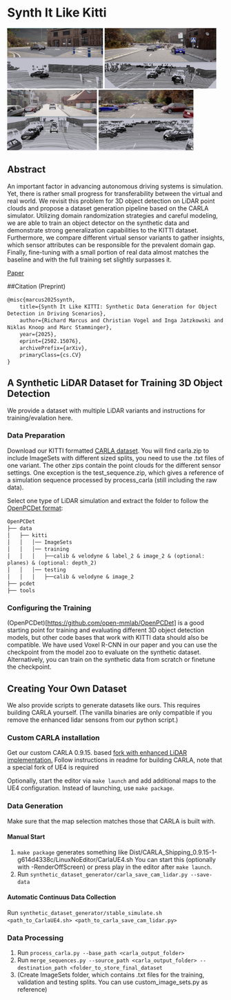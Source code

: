 # Synth It Like Kitti
<p float="left">
  <img src="/ex1.png" height="140" />
  <img src="/ex2.png" height="140" /> 
  <img src="/ex3.png" height="140" />
  <img src="/ex4.png" height="140" />
</p>

## Abstract
An important factor in advancing autonomous driving systems is simulation. Yet, there is rather small progress for transferability between the virtual and real world. We revisit this problem for 3D object detection on LiDAR point clouds and propose a dataset generation pipeline based on the CARLA simulator. Utilizing domain randomization strategies and careful modeling, we are able to train an object detector on the synthetic data and demonstrate strong generalization capabilities to the KITTI dataset. Furthermore, we compare different virtual sensor variants to gather insights, which sensor attributes can be responsible for the prevalent domain gap. Finally, fine-tuning with a small portion of real data almost matches the baseline and with the full training set slightly surpasses it.

[Paper](https://arxiv.org/abs/2502.15076)

##Citation (Preprint)
```
@misc{marcus2025synth,
    title={Synth It Like KITTI: Synthetic Data Generation for Object Detection in Driving Scenarios},
    author={Richard Marcus and Christian Vogel and Inga Jatzkowski and Niklas Knoop and Marc Stamminger},
    year={2025},
    eprint={2502.15076},
    archivePrefix={arXiv},
    primaryClass={cs.CV}
} 
```


## A Synthetic LiDAR Dataset for Training 3D Object Detection
We provide a dataset with multiple LiDAR variants and instructions for training/evalation here.

### Data Preparation
Download our KITTI formatted [CARLA dataset](https://zenodo.org/records/14901303).
You will find carla.zip to include ImageSets with different sized splits, you need to use the .txt files of one variant.
The other zips contain the point clouds for the different sensor settings.
One exception is the test_sequence.zip, which gives a reference of a simulation sequence processed by process_carla (still including the raw data).

Select one type of LiDAR simulation and extract the folder to follow the [OpenPCDet format](https://github.com/open-mmlab/OpenPCDet/blob/master/docs/GETTING_STARTED.md): 

```
OpenPCDet
├── data
│   ├── kitti
│   │   │── ImageSets
│   │   │── training
│   │   │   ├──calib & velodyne & label_2 & image_2 & (optional: planes) & (optional: depth_2)
│   │   │── testing
│   │   │   ├──calib & velodyne & image_2
├── pcdet
├── tools
```

### Configuring the Training
(OpenPCDet)[https://github.com/open-mmlab/OpenPCDet] is a good starting point for training and evaluating different 3D object detection models, but other code bases that work with KITTI data should also be compatible. 
We have used Voxel R-CNN in our paper and you can use the checkpoint from the model zoo to evaluate on the synthetic dataset.
Alternatively, you can train on the synthetic data from scratch or finetune the checkpoint.

## Creating Your Own Dataset 
We also provide scripts to generate datasets like ours.
This requires building CARLA yourself. (The vanilla binaries are only compatible if you remove the enhanced lidar sensons from our python script.) 

### Custom CARLA installation
Get our custom CARLA 0.9.15. based [fork with enhanced LiDAR implementation.](https://github.com/richardmarcus/carla_lidar/tree/develop)
Follow instructions in readme for building CARLA, note that a special fork of UE4 is required

Optionally, start the editor via ```make launch``` and add additional maps to the UE4 configuration.
Instead of launching, use ```make package```.


### Data Generation
Make sure that the map selection matches those that CARLA is built with.

#### Manual Start
1. ```make package``` generates something like Dist/CARLA_Shipping_0.9.15-1-g614d4338c/LinuxNoEditor/CarlaUE4.sh
You can start this (optionally with -RenderOffScreen) or press play in the editor after ```make launch```.
2. Run ```synthetic_dataset_generator/carla_save_cam_lidar.py --save-data```

#### Automatic Continuus Data Collection
Run ```synthetic_dataset_generator/stable_simulate.sh <path_to_CarlaUE4.sh> <path_to_carla_save_cam_lidar.py> ```

### Data Processing
1. Run ```process_carla.py --base_path <carla_output_folder>```
2. Run ```merge_sequences.py --source_path <carla_output_folder> --destination_path <folder_to_store_final_dataset```
3. (Create ImageSets folder, which contains .txt files for the training, validation and testing splits. You can use custom_image_sets.py as reference)




